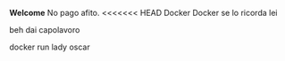 **Welcome**
No pago afito.
<<<<<<< HEAD
Docker Docker
se lo ricorda lei

beh dai capolavoro

docker run lady oscar

